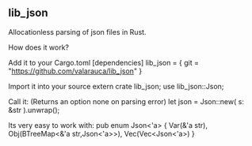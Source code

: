 lib_json
---

Allocationless parsing of json files in Rust.

How does it work?

Add it to your Cargo.toml
    [dependencies]
    lib_json = { git = "https://github.com/valarauca/lib_json" }

Import it into your source
    extern crate lib_json;
    use lib_json::Json;
  
Call it: (Returns an option none on parsing error)
    let json = Json::new( s: &str ).unwrap();

Its very easy to work with:
    pub enum Json<'a> {
      Var(&'a str),
      Obj(BTreeMap<&'a str,Json<'a>>),
      Vec(Vec<Json<'a>)
    }
